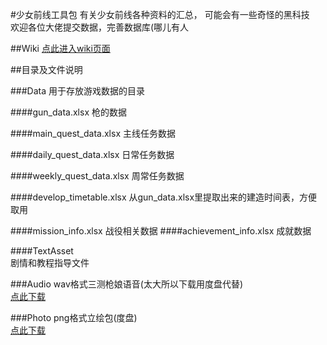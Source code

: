 #少女前线工具包有关少女前线各种资料的汇总， 可能会有一些奇怪的黑科技  欢迎各位大佬提交数据，完善数据库(哪儿有人##Wiki[点此进入wiki页面](https://github.com/Lyt99/Girls_Frontline_Tools/wiki)  ##目录及文件说明###Data用于存放游戏数据的目录####gun\_data.xlsx枪的数据####main\_quest\_data.xlsx主线任务数据####daily\_quest\_data.xlsx日常任务数据####weekly\_quest\_data.xlsx周常任务数据####develop\_timetable.xlsx从gun\_data.xlsx里提取出来的建造时间表，方便取用####mission\_info.xlsx战役相关数据####achievement\_info.xlsx成就数据####TextAsset\剧情和教程指导文件###Audiowav格式三测枪娘语音(太大所以下载用度盘代替)  [点此下载](http://pan.baidu.com/s/1jHUTWMi)###Photopng格式立绘包(度盘)  [点此下载](http://pan.baidu.com/s/1i469HzB)